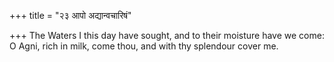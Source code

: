 +++
title = "२३ आपो अद्यान्वचारिषं"

+++
The Waters I this day have sought, and to their moisture have we come:  
     O Agni, rich in milk, come thou, and with thy splendour cover me.